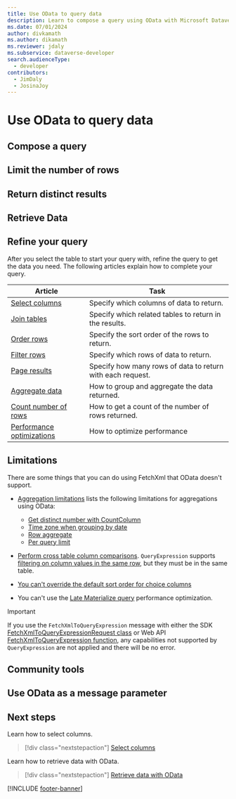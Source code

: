 ```yaml
---
title: Use OData to query data
description: Learn to compose a query using OData with Microsoft Dataverse Web API
ms.date: 07/01/2024
author: divkamath
ms.author: dikamath
ms.reviewer: jdaly
ms.subservice: dataverse-developer
search.audienceType: 
  - developer
contributors: 
  - JimDaly
  - JosinaJoy
---
```

# Use OData to query data

## Compose a query

## Limit the number of rows

## Return distinct results

## Retrieve Data

## Refine your query


After you select the table to start your query with, refine the query to get the data you need. The following articles explain how to complete your query.


|Article|Task|
|---------|---------|
|[Select columns](select-columns.md)|Specify which columns of data to return.|
|[Join tables](join-tables.md)|Specify which related tables to return in the results.|
|[Order rows](order-rows.md)|Specify the sort order of the rows to return.|
|[Filter rows](filter-rows.md)|Specify which rows of data to return.|
|[Page results](page-results.md)|Specify how many rows of data to return with each request.|
|[Aggregate data](aggregate-data.md)|How to group and aggregate the data returned.|
|[Count number of rows](count-rows.md)|How to get a count of the number of rows returned.|
|[Performance optimizations](optimize-performance.md)|How to optimize performance|


## Limitations

There are some things that you can do using FetchXml that OData doesn't support.

- [Aggregation limitations](aggregate-data.md#odata-aggregation-limitations) lists the following limitations for aggregations using OData:

   - [Get distinct number with CountColumn](aggregate-data.md#get-distinct-number-with-countcolumn)
   - [Time zone when grouping by date](aggregate-data.md#time-zone-when-grouping-by-date)
   - [Row aggregate](aggregate-data.md#row-aggregate)
   - [Per query limit](aggregate-data.md#per-query-limit)

- [Perform cross table column comparisons](../../fetchxml/filter-rows.md#cross-table-column-comparisons).
   `QueryExpression` supports [filtering on column values in the same row](filter-rows.md#filter-on-column-values-in-the-same-row), but they must be in the same table.
- [You can't override the default sort order for choice columns](../../fetchxml/order-rows.md#override-default-choice-columns-sort-order)
- You can't use the [Late Materialize query](../../fetchxml/optimize-performance.md#late-materialize-query) performance optimization.

> [!IMPORTANT]
> If you use the `FetchXmlToQueryExpression` message with either the SDK [FetchXmlToQueryExpressionRequest class](/dotnet/api/microsoft.crm.sdk.messages.fetchxmltoqueryexpressionrequest) or Web API [FetchXmlToQueryExpression function](/power-apps/developer/data-platform/webapi/reference/fetchxmltoqueryexpression), any capabilities not supported by `QueryExpression` are not applied and there will be no error.


## Community tools

## Use OData as a message parameter



## Next steps

Learn how to select columns.

> [!div class="nextstepaction"]
> [Select columns](select-columns.md)

Learn how to retrieve data with OData.

> [!div class="nextstepaction"]
> [Retrieve data with OData](retrieve-data.md)

[!INCLUDE [footer-banner](../../../../includes/footer-banner.md)]